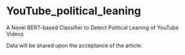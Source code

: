 # YouTube_political_leaning
A Novel BERT-based Classifier to Detect Political Leaning of YouTube Videos

Data will be shared upon the acceptance of the article.
